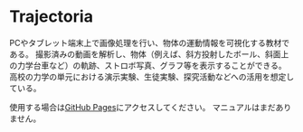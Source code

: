 # Trajectoria
PCやタブレット端末上で画像処理を行い、物体の運動情報を可視化する教材である。
撮影済みの動画を解析し、物体（例えば、斜方投射したボール、斜面上の力学台車など）の軌跡、ストロボ写真、グラフ等を表示することができる。
高校の力学の単元における演示実験、生徒実験、探究活動などへの活用を想定している。

使用する場合は[GitHub Pages](https://ythkphys.github.io/Trajectoria/)にアクセスしてください。
マニュアルはまだありません。
